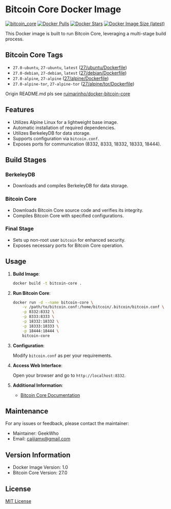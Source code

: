 
# Bitcoin Core Docker Image
[![bitcoin_core](https://github.com/geekwho-eth/docker-bitcoin-core/actions/workflows/bitcoin_core.yaml/badge.svg)](https://github.com/geekwho-eth/docker-bitcoin-core/actions/workflows/bitcoin_core.yaml)
[![Docker Pulls](https://img.shields.io/docker/pulls/caijiamx/bitcoin-core.svg)](https://hub.docker.com/r/caijiamx/bitcoin-core)
[![Docker Stars](https://img.shields.io/docker/stars/caijiamx/bitcoin-core.svg)](https://hub.docker.com/r/caijiamx/bitcoin-core)
[![Docker Image Size (latest)](https://img.shields.io/docker/image-size/caijiamx/bitcoin-core/latest.svg)](https://hub.docker.com/r/caijiamx/bitcoin-core)

This Docker image is built to run Bitcoin Core, leveraging a multi-stage build process.

## Bitcoin Core Tags

- `27.0-ubuntu`, `27-ubuntu`, `latest` ([27/ubuntu/Dockerfile](https://github.com/geekwho-eth/docker-bitcoin-core/blob/master/27/ubuntu/Dockerfile))
- `27.0-debian`, `27-debian`, `latest` ([27/debian/Dockerfile](https://github.com/geekwho-eth/docker-bitcoin-core/blob/master/27/debian/Dockerfile))
- `27.0-alpine`, `27-alpine` ([27/alpine/Dockerfile](https://github.com/geekwho-eth/docker-bitcoin-core/blob/master/27/alpine/Dockerfile))
- `27.0-alpine-tor`, `27-alpine-tor` ([27/alpine/tor/Dockerfile](https://github.com/geekwho-eth/docker-bitcoin-core/blob/master/27/alpine/tor/Dockerfile))

Origin README.md pls see [ruimarinho/docker-bitcoin-core](https://github.com/ruimarinho/docker-bitcoin-core/blob/master/README.md)

## Features

- Utilizes Alpine Linux for a lightweight base image.
- Automatic installation of required dependencies.
- Utilizes BerkeleyDB for data storage.
- Supports configuration via `bitcoin.conf`.
- Exposes ports for communication (8332, 8333, 18332, 18333, 18444).

## Build Stages

### BerkeleyDB

- Downloads and compiles BerkeleyDB for data storage.

### Bitcoin Core

- Downloads Bitcoin Core source code and verifies its integrity.
- Compiles Bitcoin Core with specified configurations.

### Final Stage

- Sets up non-root user `bitcoin` for enhanced security.
- Exposes necessary ports for Bitcoin Core operation.

## Usage

1. **Build Image**:

   ```bash
   docker build -t bitcoin-core .
   ```

2. **Run Bitcoin Core**:

   ```bash
   docker run -d --name bitcoin-core \
       -v /path/to/bitcoin.conf:/home/bitcoin/.bitcoin/bitcoin.conf \
       -p 8332:8332 \
       -p 8333:8333 \
       -p 18332:18332 \
       -p 18333:18333 \
       -p 18444:18444 \
       bitcoin-core
   ```

3. **Configuration**:

   Modify `bitcoin.conf` as per your requirements.

4. **Access Web Interface**:

   Open your browser and go to `http://localhost:8332`.

5. **Additional Information**:

   - [Bitcoin Core Documentation](https://bitcoin.org/en/bitcoin-core/)

## Maintenance

For any issues or feedback, please contact the maintainer:

- Maintainer: GeekWho
- Email: caijiamx@gmail.com

## Version Information

- Docker Image Version: 1.0
- Bitcoin Core Version: 27.0

## License

[MIT License](../LICENSE)